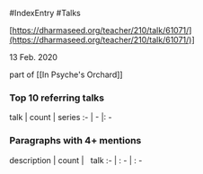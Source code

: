 #IndexEntry #Talks

[https://dharmaseed.org/teacher/210/talk/61071/](https://dharmaseed.org/teacher/210/talk/61071/)]

13 Feb. 2020

part of [[In Psyche's Orchard]]
### Top 10 referring talks
talk | count | series
:- | - |: -

### Paragraphs with 4+ mentions
description | count | &nbsp;&nbsp;talk
:- | : - | : -

